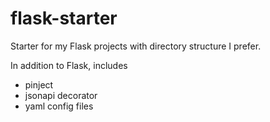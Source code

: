 # flask-starter

Starter for my Flask projects with directory structure I prefer. 

In addition to Flask, includes
- pinject
- jsonapi decorator
- yaml config files

